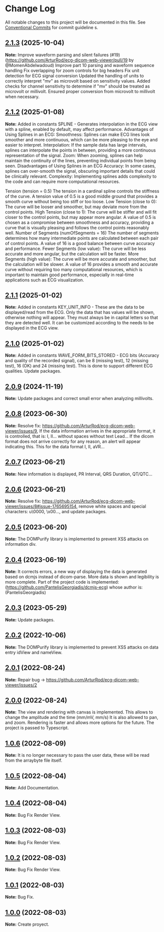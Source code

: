 # Change Log

All notable changes to this project will be documented in this file.
See [Conventional Commits](https://conventionalcommits.org) for commit guideline
s.

## [2.1.3](https://github.com/ArturRod/ecg-dicom-web-viewer) (2025-10-04)
**Note:** Improve waveform parsing and silent failures (#19) (https://github.com/ArturRod/ecg-dicom-web-viewer/pull/19 by @MomenAbdelwadoud)
Improve part 10 parsing and waveform sequence handling
Fix overlapping for zoom controls for big headers
Fix unit detection for ECG signal conversion
Updated the handling of units to correctly interpret "mv" as microvolt based on sensitivity values.
Added checks for channel sensitivity to determine if "mv" should be treated as microvolt or millivolt.
Ensured proper conversion from microvolt to millivolt when necessary.

## [2.1.2](https://github.com/ArturRod/ecg-dicom-web-viewer) (2025-01-08)

**Note:** Added in constants SPLINE - Generates interpolation in the ECG view with a spline, enabled by default, may affect performance.
Advantages of Using Splines in an ECG:
Smoothness: Splines can make ECG lines look smoother and more continuous, which can be more pleasing to the eye and easier to interpret.
Interpolation: If the sample data has large intervals, splines can interpolate the points in between, providing a more continuous representation of the signal.
Zoom: When zooming, splines can help maintain the continuity of the lines, preventing individual points from being seen.
Disadvantages of Using Splines in an ECG
Accuracy: In some cases, splines can over-smooth the signal, obscuring important details that could be clinically relevant.
Complexity: Implementing splines adds complexity to the code and can require more computational resources.

Tension (tension = 0.5)
The tension in a cardinal spline controls the stiffness of the curve. A tension value of 0.5 is a good middle ground that provides a smooth curve without being too stiff or too loose.
Low Tension (close to 0): The curve will be looser and smoother, but may deviate more from the control points.
High Tension (close to 1): The curve will be stiffer and will fit closer to the control points, but may appear more angular.
A value of 0.5 is chosen as a compromise between smoothness and accuracy, providing a curve that is visually pleasing and follows the control points reasonably well.
Number of Segments (numOfSegments = 16)
The number of segments determines how many intermediate points are calculated between each pair of control points. A value of 16 is a good balance between curve accuracy and performance.
Fewer Segments (low value): The curve will be less accurate and more angular, but the calculation will be faster.
More Segments (high value): The curve will be more accurate and smoother, but the calculation will be slower.
A value of 16 provides a smooth and accurate curve without requiring too many computational resources, which is important to maintain good performance, especially in real-time applications such as ECG visualization.

## [2.1.1](https://github.com/ArturRod/ecg-dicom-web-viewer) (2025-01-02)

**Note:** Added in constants KEY_UNIT_INFO - These are the data to be displayed/read from the ECG. Only the data that has values ​​will be shown, otherwise nothing will appear. They must always be in capital letters so that they are detected well. It can be customized according to the needs to be displayed in the ECG view. 

## [2.1.0](https://github.com/ArturRod/ecg-dicom-web-viewer) (2025-01-02)

**Note:** Added in constants WAVE_FORM_BITS_STORED - ECG bits (Accuracy and quality of the recorded signal), can be 8 (missing test), 12 (missing test), 16 (OK) and 24 (missing test). This is done to support different ECG qualities. Update packages.

## [2.0.9](https://github.com/ArturRod/ecg-dicom-web-viewer) (2024-11-19)

**Note:** Update packages and correct small error when analyzing millivolts.

## [2.0.8](https://github.com/ArturRod/ecg-dicom-web-viewer) (2023-06-30)

**Note:** Resolve fix: https://github.com/ArturRod/ecg-dicom-web-viewer/issues/9, If the data information arrives in the appropriate format, it is controlled, that is: I, II... without spaces without text Lead... If the dicom format does not arrive correctly for any reason, an alert will appear indicating this. This for the data format I, II, aVR...

## [2.0.7](https://github.com/ArturRod/ecg-dicom-web-viewer) (2023-06-21)

**Note:** New information is displayed, PR Interval, QRS Duration, QT/QTC...

## [2.0.6](https://github.com/ArturRod/ecg-dicom-web-viewer) (2023-06-21)

**Note:** Resolve fix: https://github.com/ArturRod/ecg-dicom-web-viewer/issues/8#issue-1765695154, remove white spaces and special characters: u\0000, \x00..., and update packages.

## [2.0.5](https://github.com/ArturRod/ecg-dicom-web-viewer) (2023-06-20)

**Note:** The DOMPurify library is implemented to prevent XSS attacks on information div.

## [2.0.4](https://github.com/ArturRod/ecg-dicom-web-viewer) (2023-06-19)

**Note:** It corrects errors, a new way of displaying the data is generated based on dcmjs instead of dicom-parse. More data is shown and legibility is more complete.
Part of the project code is implemented: (https://github.com/PantelisGeorgiadis/dcmjs-ecg) whose author is: (PantelisGeorgiadis)

## [2.0.3](https://github.com/ArturRod/ecg-dicom-web-viewer) (2023-05-29)

**Note:** Update packages.

## [2.0.2](https://github.com/ArturRod/ecg-dicom-web-viewer) (2022-10-06)

**Note:** The DOMPurify library is implemented to prevent XSS attacks on data entry idView and nameView.

## [2.0.1](https://github.com/ArturRod/ecg-dicom-web-viewer) (2022-08-24)

**Note:** Repair bug -> https://github.com/ArturRod/ecg-dicom-web-viewer/issues/2

## [2.0.0](https://github.com/ArturRod/ecg-dicom-web-viewer) (2022-08-24)

**Note:** The view and rendering with canvas is implemented. This allows to change the amplitude and the time (mm/mV, mm/s) It is also allowed to pan, and zoom.
Rendering is faster and allows more options for the future. The project is passed to Typescript.

## [1.0.6](https://github.com/ArturRod/ecg-dicom-web-viewer) (2022-08-09)

**Note:** It is no longer necessary to pass the user data, these will be read from the arraybyte file itself.

## [1.0.5](https://github.com/ArturRod/ecg-dicom-web-viewer) (2022-08-04)

**Note:** Add Documentation.

## [1.0.4](https://github.com/ArturRod/ecg-dicom-web-viewer) (2022-08-04)

**Note:** Bug Fix Render View.

## [1.0.3](https://github.com/ArturRod/ecg-dicom-web-viewer) (2022-08-03)

**Note:** Bug Fix Render View.

## [1.0.2](https://github.com/ArturRod/ecg-dicom-web-viewer) (2022-08-03)

**Note:** Bug Fix Render View.

## [1.0.1](https://github.com/ArturRod/ecg-dicom-web-viewer) (2022-08-03)

**Note:** Bug Fix.

## [1.0.0](https://github.com/ArturRod/ecg-dicom-web-viewer) (2022-08-03)

**Note:** Create proyect.
